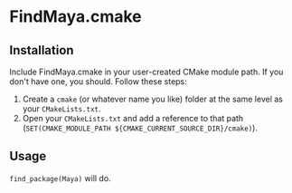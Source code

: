 # FindMaya.cmake

## Installation

Include FindMaya.cmake in your user-created CMake module path. If you don't have one, you should. Follow these steps: 

1. Create a `cmake` (or whatever name you like) folder at the same level as your `CMakeLists.txt`. 
2. Open your `CMakeLists.txt` and add a reference to that path (`SET(CMAKE_MODULE_PATH ${CMAKE_CURRENT_SOURCE_DIR}/cmake)`). 

## Usage

`find_package(Maya)` will do. 